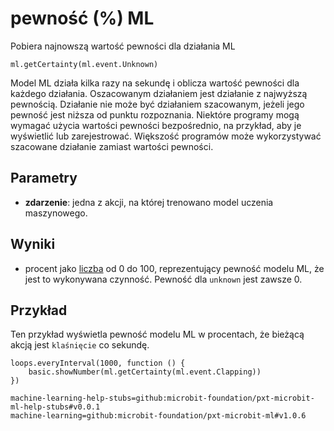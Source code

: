 # pewność (%) ML

Pobiera najnowszą wartość pewności dla działania ML

```sig
ml.getCertainty(ml.event.Unknown)
```

Model ML działa kilka razy na sekundę i oblicza wartość pewności dla każdego działania. Oszacowanym działaniem jest działanie z najwyższą pewnością. Działanie nie może być działaniem szacowanym, jeżeli jego pewność jest niższa od punktu rozpoznania. Niektóre programy mogą wymagać użycia wartości pewności bezpośrednio, na przykład, aby je wyświetlić lub zarejestrować. Większość programów może wykorzystywać szacowane działanie zamiast wartości pewności.

## Parametry

- **zdarzenie**: jedna z akcji, na której trenowano model uczenia maszynowego.

## Wyniki

- procent jako [liczba](/types/number) od 0 do 100, reprezentujący pewność modelu ML, że jest to wykonywana czynność. Pewność dla `unknown` jest zawsze 0.

## Przykład

Ten przykład wyświetla pewność modelu ML w procentach, że bieżącą akcją jest `klaśnięcie` co sekundę.

```blocks
loops.everyInterval(1000, function () {
    basic.showNumber(ml.getCertainty(ml.event.Clapping))
})
```

```package
machine-learning-help-stubs=github:microbit-foundation/pxt-microbit-ml-help-stubs#v0.0.1
machine-learning=github:microbit-foundation/pxt-microbit-ml#v1.0.6
```
